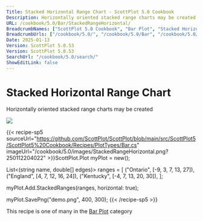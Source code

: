 ```yaml
---
Title: Stacked Horizontal Range Chart - ScottPlot 5.0 Cookbook
Description: Horizontally oriented stacked range charts may be created
URL: /cookbook/5.0/Bar/StackedRangeHorizontal/
BreadcrumbNames: ["ScottPlot 5.0 Cookbook", "Bar Plot", "Stacked Horizontal Range Chart"]
BreadcrumbUrls: ["/cookbook/5.0/", "/cookbook/5.0/Bar", "/cookbook/5.0/Bar/StackedRangeHorizontal"]
Date: 2025-01-13
Version: ScottPlot 5.0.53
Version: ScottPlot 5.0.53
SearchUrl: "/cookbook/5.0/search/"
ShowEditLink: false
---
```



<div class='d-flex align-items-center mt-5'>
<h1 class='me-2 text-dark my-0 border-0'>Stacked Horizontal Range Chart</h1>
</div>

Horizontally oriented stacked range charts may be created

[![](/cookbook/5.0/images/StackedRangeHorizontal.png?250112204022)](/cookbook/5.0/images/StackedRangeHorizontal.png?250112204022)

{{< recipe-sp5 sourceUrl="https://github.com/ScottPlot/ScottPlot/blob/main/src/ScottPlot5/ScottPlot5%20Cookbook/Recipes/PlotTypes/Bar.cs" imageUrl="/cookbook/5.0/images/StackedRangeHorizontal.png?250112204022" >}}ScottPlot.Plot myPlot = new();

List&lt;(string name, double[] edges)&gt; ranges =
[
    ("Ontario", [-9, 3, 7, 13, 27]),
    ("England", [4, 7, 12, 16, 24]),
    ("Kentucky", [-4, 7, 13, 20, 30]),
];

myPlot.Add.StackedRanges(ranges, horizontal: true);

myPlot.SavePng("demo.png", 400, 300);
{{< /recipe-sp5 >}}

<div class='my-5 text-center'>This recipe is one of many in the <a href='/cookbook/5.0/Bar'>Bar Plot</a> category</div>


